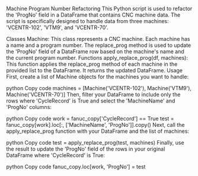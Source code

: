 Machine Program Number Refactoring
This Python script is used to refactor the 'ProgNo' field in a DataFrame that contains CNC machine data. The script is specifically designed to handle data from three machines: 'VCENTR-102', 'VTM9', and 'VCENTR-70'.

Classes
Machine: This class represents a CNC machine. Each machine has a name and a program number. The replace_prog method is used to update the 'ProgNo' field of a DataFrame row based on the machine's name and the current program number.
Functions
apply_replace_prog(df, machines): This function applies the replace_prog method of each machine in the provided list to the DataFrame. It returns the updated DataFrame.
Usage
First, create a list of Machine objects for the machines you want to handle:

python
Copy code
machines = [Machine('VCENTR-102'), Machine('VTM9'), Machine('VCENTR-70')]
Then, filter your DataFrame to include only the rows where 'CycleRecord' is True and select the 'MachineName' and 'ProgNo' columns:

python
Copy code
work = fanuc_copy['CycleRecord'] == True
test = fanuc_copy[work].loc[:, ['MachineName', 'ProgNo']].copy()
Next, call the apply_replace_prog function with your DataFrame and the list of machines:

python
Copy code
test = apply_replace_prog(test, machines)
Finally, use the result to update the 'ProgNo' field of the rows in your original DataFrame where 'CycleRecord' is True:

python
Copy code
fanuc_copy.loc[work, 'ProgNo'] = test
